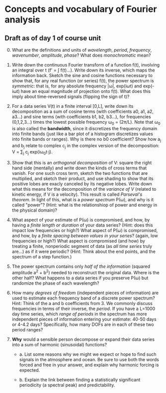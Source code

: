 # Concepts and vocabulary of Fourier analysis
## Draft as of day 1 of course unit 

0. What are the definitions and units of _wavelength_, _period_, _frequency_,  _wavenumber_, _amplitude_, _phase_? What does _monochromatic_ mean? 

1. Write down the continuous Fourier transform of a function f(t), involving an integral over t (f' = ∫ f(t)...). Write down its inverse, which maps the information back. Sketch the sine and cosine functions necessary to show that, for any real function (or series) f(t), the power spectrum is _symmetric_: that is, for any absolute frequency |ω|, exp(iωt) and exp(-iωt) have an equal magnitude of projection onto f(t). What does this imply about time-reversed signals (flipping the sign of t)? 

3. For a data series V(t) in a finite interval [0,L], write down its decomposition as a sum of cosine terms (with coefficients a0, a1, a2, a3...) and sine terms (with coefficients b1, b2, b3...), for frequencies (0,1,2,3...) times the lowest possible frequency ω<sub>0</sub> = (2π/L). Note that ω<sub>0</sub> is also called the **bandwidth**, since it discretizes the frequency domain into finite bands (just like a bar plot of a histogram discretizes values into finite bands or ranges). Why is there no b0 coefficient? Show how a<sub>j</sub> and b<sub>j</sub> relate to complex c<sub>j</sub> in the complex version of the decomposition: V = ∑<sub>j</sub> c<sub>j</sub> exp(iω<sub>0</sub>t⋅j). 

4. Show that this is an _orthogonal decomposition_ of V: square the right hand side (mentally) and write down the kinds of cross terms that vanish. For one such cross term, sketch the two functions that are multiplied, and sketch their product, and use shading to show that its positive lobes are exacly canceled by its negative lobes. Write down what this means for the decomposition of the _variance of V_ (related to kinetic energy, if V is a velocity). This result is called _Parseval's theorem_. In light of this, what is a _power spectrum_ P(ω), and why is it called "power"? (Hint: what is the relationshiop of power and energy in the physical domain)?

5.  What aspect of your estimate of P(ω) is compromised, and how, by having a _finite length or duration_ of your data series? (Hint: does this impact low frequencies or high?)  What aspect of P(ω) is compromised, and how, by a _finite spacing between values in your series_? (again, low frequencies or high?) What aspect is compromised (and how) by treating a finite, nonperiodic segment of data (as _all time series_ truly are...) as if it were periodic? (Hint: Think about the end points, and the spectrum of a step function.) 

6. The power spectrum contains only _half of the information_ (squared amplitude a<sup>2</sup> + b<sup>2</sup>) needed to reconstruct the original data. Where is the other half? What happens to a data series if you preserve P(ω) but randomize the phase of each wavelength? 

7. How many _degrees of freedom_ (independent pieces of information) are used to estimate each frequency band of a discrete power spectrum? Hint: Think of the a and b coefficients from 3. We commonly discuss frequencies in terms of their inverse, the _period_. If you have a L=1000 day time series, which _range of periods_ in the spectrum has more independent pieces of information entering your estimate: 40-50 days or 4-4.2 days? Specifically, how many DOFs are in each of these two period ranges? 

8. **Why** would a sensible person decompose or expand their data series into a sum of harmonic (sinusoidal) functions? 

    - a. List some reasons why we might we expect or hope to find such signals in the atmosphere and ocean. Be sure to use both the words forced and free in your answer, and explain why harmonic forcing is expected. 

    - b. Explain the link between finding a statistically significant periodicity (a spectral peak) and predictability. 

